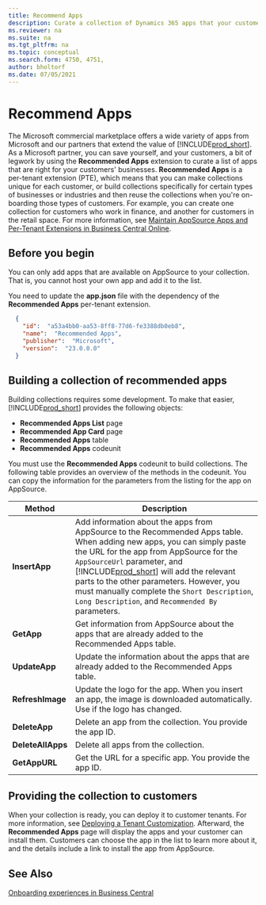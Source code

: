 ```yaml
---
title: Recommend Apps
description: Curate a collection of Dynamics 365 apps that your customers can choose from with the Recommended Apps extension. 
ms.reviewer: na
ms.suite: na
ms.tgt_pltfrm: na
ms.topic: conceptual
ms.search.form: 4750, 4751, 
author: bholtorf
ms.date: 07/05/2021
---
```


# Recommend Apps

The Microsoft commercial marketplace offers a wide variety of apps from Microsoft and our partners that extend the value of [!INCLUDE[prod_short](../includes/prod_short.md)]. As a Microsoft partner, you can save yourself, and your customers, a bit of legwork by using the **Recommended Apps** extension to curate a list of apps that are right for your customers' businesses. **Recommended Apps** is a per-tenant extension (PTE), which means that you can make collections unique for each customer, or build collections specifically for certain types of businesses or industries and then reuse the collections when you're on-boarding those types of customers. For example, you can create one collection for customers who work in finance, and another for customers in the retail space. For more information, see [Maintain AppSource Apps and Per-Tenant Extensions in Business Central Online](../developer/app-maintain.md).

## Before you begin

You can only add apps that are available on AppSource to your collection. That is, you cannot host your own app and add it to the list.

You need to update the **app.json** file with the dependency of the **Recommended Apps** per-tenant extension.

```JSON
  {
    "id":  "a53a4bb0-aa53-8ff8-77d6-fe3388db0eb8",
    "name":  "Recommended Apps",
    "publisher":  "Microsoft",
    "version":  "23.0.0.0"
  }
```

## Building a collection of recommended apps

Building collections requires some development. To make that easier, [!INCLUDE[prod_short](../includes/prod_short.md)] provides the following objects:

* **Recommended Apps List** page
* **Recommended App Card** page
* **Recommended Apps** table
* **Recommended Apps** codeunit

You must use the **Recommended Apps** codeunit to build collections. The following table provides an overview of the methods in the codeunit. You can copy the information for the parameters from the listing for the app on AppSource.

|Method  |Description  |
|---------|---------|
|**InsertApp**|Add information about the apps from AppSource to the Recommended Apps table. When adding new apps, you can simply paste the URL for the app from AppSource for the `AppSourceUrl` parameter, and [!INCLUDE[prod_short](../includes/prod_short.md)] will add the relevant parts to the other parameters. However, you must manually complete the `Short Description`, `Long Description`, and `Recommended By` parameters.|
|**GetApp**|Get information from AppSource about the apps that are already added to the Recommended Apps table.|
|**UpdateApp**|Update the information about the apps that are already added to the Recommended Apps table.|
|**RefreshImage**|Update the logo for the app. When you insert an app, the image is downloaded automatically. Use if the logo has changed.|
|**DeleteApp**|Delete an app from the collection. You provide the app ID.|
|**DeleteAllApps**|Delete all apps from the collection.|
|**GetAppURL**|Get the URL for a specific app. You provide the app ID.|

## Providing the collection to customers

When your collection is ready, you can deploy it to customer tenants. For more information, see [Deploying a Tenant Customization](../developer/devenv-deploy-tenant-customization.md). Afterward, the **Recommended Apps** page will display the apps and your customer can install them. Customers can choose the app in the list to learn more about it, and the details include a link to install the app from AppSource.

## See Also

[Onboarding experiences in Business Central](onboarding-experiences.md)  
